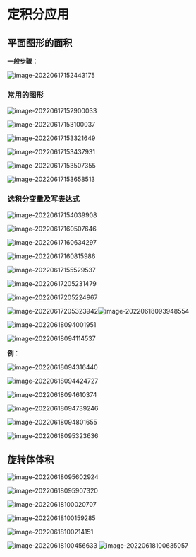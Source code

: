# 定积分应用

## 平面图形的面积

**一般步骤**：

![image-20220617152443175](D:/Data/typora/photo/image-20220617152443175.png)

### 常用的图形

![image-20220617152900033](D:/Data/typora/photo/image-20220617152900033.png)

![image-20220617153100037](D:/Data/typora/photo/image-20220617153100037.png)

![image-20220617153321649](D:/Data/typora/photo/image-20220617153321649.png)

![image-20220617153437931](D:/Data/typora/photo/image-20220617153437931.png)

![image-20220617153507355](D:/Data/typora/photo/image-20220617153507355.png)

![image-20220617153658513](D:/Data/typora/photo/image-20220617153658513.png)

### 选积分变量及写表达式

![image-20220617154039908](D:/Data/typora/photo/image-20220617154039908.png)

![image-20220617160507646](D:/Data/typora/photo/image-20220617160507646.png)

![image-20220617160634297](D:/Data/typora/photo/image-20220617160634297.png)

![image-20220617160815986](D:/Data/typora/photo/image-20220617160815986.png)

![image-20220617155529537](D:/Data/typora/photo/image-20220617155529537.png)



![image-20220617205231479](D:/Data/typora/photo/image-20220617205231479.png)

![image-20220617205224967](D:/Data/typora/photo/image-20220617205224967.png)

![image-20220617205323942](D:/Data/typora/photo/image-20220617205323942.png)![image-20220618093948554](D:/Data/typora/photo/image-20220618093948554.png)

![image-20220618094001951](D:/Data/typora/photo/image-20220618094001951.png)

![image-20220618094114537](D:/Data/typora/photo/image-20220618094114537.png)

**例**：

![image-20220618094316440](D:/Data/typora/photo/image-20220618094316440.png)

![image-20220618094424727](D:/Data/typora/photo/image-20220618094424727.png)

![image-20220618094610374](D:/Data/typora/photo/image-20220618094610374.png)

![image-20220618094739246](D:/Data/typora/photo/image-20220618094739246.png)

![image-20220618094801655](D:/Data/typora/photo/image-20220618094801655.png)

![image-20220618095323636](D:/Data/typora/photo/image-20220618095323636.png)

## 旋转体体积

![image-20220618095602924](D:/Data/typora/photo/image-20220618095602924.png)

![image-20220618095907320](D:/Data/typora/photo/image-20220618095907320.png)

![image-20220618100020707](D:/Data/typora/photo/image-20220618100020707.png)

![image-20220618100159285](D:/Data/typora/photo/image-20220618100159285.png)

![image-20220618100214151](D:/Data/typora/photo/image-20220618100214151.png)

![image-20220618100456633](D:/Data/typora/photo/image-20220618100456633.png)
![image-20220618100635057](D:/Data/typora/photo/image-20220618100635057.png)







